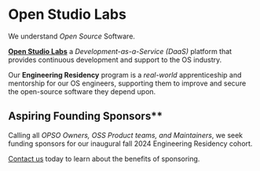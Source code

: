 # Open Studio Labs

We understand *Open Source* Software.

**[Open Studio Labs](https://OpenStudioLabs.com/)** a *Development-as-a-Service (DaaS)* platform that provides continuous development and support to the OS industry. 

Our **Engineering Residency** program is a *real-world* apprenticeship and mentorship for our OS engineers, supporting them to improve and secure the open-source software they depend upon.

## Aspiring Founding Sponsors**

Calling all *OPSO Owners, OSS Product teams, and Maintainers*, we seek funding sponsors for our inaugural fall 2024 Engineering Residency cohort. 

[Contact us](mailto:info@openstudiolabs.com) today to learn about the benefits of sponsoring.

<!--

**Here are some ideas to get you started:**

🙋‍♀️ A short introduction - what is your organization all about?
🌈 Contribution guidelines - how can the community get involved?
👩‍💻 Useful resources - where can the community find your docs? Is there anything else the community should know?
🍿 Fun facts - what does your team eat for breakfast?
🧙 Remember, you can do mighty things with the power of [Markdown](https://docs.github.com/github/writing-on-github/getting-started-with-writing-and-formatting-on-github/basic-writing-and-formatting-syntax)
-->
